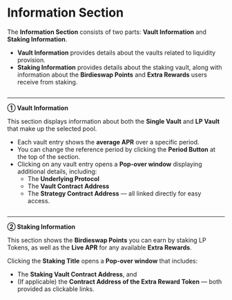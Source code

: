 # Information Section

The **Information Section** consists of two parts: **Vault Information** and **Staking Information**.

* **Vault Information** provides details about the vaults related to liquidity provision.
* **Staking Information** provides details about the staking vault, along with information about the **Birdieswap Points** and **Extra Rewards** users receive from staking.

<figure><img src="https://crypttempo.gitbook.io/birdieswap/~gitbook/image?url=https%3A%2F%2F3718254475-files.gitbook.io%2F%7E%2Ffiles%2Fv0%2Fb%2Fgitbook-x-prod.appspot.com%2Fo%2Fspaces%252Fl809DnxvErlAtMYeaBDi%252Fuploads%252F8HUxmouxc1qhPQHnLeFv%252F%25E1%2584%2589%25E1%2585%25B3%25E1%2584%258F%25E1%2585%25B3%25E1%2584%2585%25E1%2585%25B5%25E1%2586%25AB%25E1%2584%2589%25E1%2585%25A3%25E1%2586%25BA%25202025-10-14%2520%25E1%2584%258B%25E1%2585%25A9%25E1%2584%2592%25E1%2585%25AE%25204.44.19.png%3Falt%3Dmedia%26token%3D07d3c369-0bcb-4cc3-9a29-ac6dde0ec740&#x26;width=768&#x26;dpr=4&#x26;quality=100&#x26;sign=1932357&#x26;sv=2" alt=""><figcaption></figcaption></figure>

***

**① Vault Information**

This section displays information about both the **Single Vault** and **LP Vault** that make up the selected pool.

* Each vault entry shows the **average APR** over a specific period.
* You can change the reference period by clicking the **Period Button** at the top of the section.
* Clicking on any vault entry opens a **Pop-over window** displaying additional details, including:
  * The **Underlying Protocol**
  * The **Vault Contract Address**
  * The **Strategy Contract Address** — all linked directly for easy access.

<figure><img src="https://crypttempo.gitbook.io/birdieswap/~gitbook/image?url=https%3A%2F%2F3718254475-files.gitbook.io%2F%7E%2Ffiles%2Fv0%2Fb%2Fgitbook-x-prod.appspot.com%2Fo%2Fspaces%252Fl809DnxvErlAtMYeaBDi%252Fuploads%252FcoyMMnXELXLIgHTBUu3Y%252F%25E1%2584%2589%25E1%2585%25B3%25E1%2584%258F%25E1%2585%25B3%25E1%2584%2585%25E1%2585%25B5%25E1%2586%25AB%25E1%2584%2589%25E1%2585%25A3%25E1%2586%25BA%25202025-10-29%2520%25E1%2584%258B%25E1%2585%25A9%25E1%2584%2592%25E1%2585%25AE%25205.51.29.png%3Falt%3Dmedia%26token%3D51912d8e-c14d-458e-b6c5-92bfc04853dd&#x26;width=768&#x26;dpr=4&#x26;quality=100&#x26;sign=7677db03&#x26;sv=2" alt=""><figcaption></figcaption></figure>

***

**② Staking Information**

This section shows the **Birdieswap Points** you can earn by staking LP Tokens, as well as the **Live APR** for any available **Extra Rewards**.

Clicking the **Staking Title** opens a **Pop-over window** that includes:

* The **Staking Vault Contract Address**, and
* (If applicable) the **Contract Address of the Extra Reward Token** — both provided as clickable links.

<figure><img src="https://crypttempo.gitbook.io/birdieswap/~gitbook/image?url=https%3A%2F%2F3718254475-files.gitbook.io%2F%7E%2Ffiles%2Fv0%2Fb%2Fgitbook-x-prod.appspot.com%2Fo%2Fspaces%252Fl809DnxvErlAtMYeaBDi%252Fuploads%252FW21Lh5SII1OBOotBdZDk%252F%25E1%2584%2589%25E1%2585%25B3%25E1%2584%258F%25E1%2585%25B3%25E1%2584%2585%25E1%2585%25B5%25E1%2586%25AB%25E1%2584%2589%25E1%2585%25A3%25E1%2586%25BA%25202025-10-29%2520%25E1%2584%258B%25E1%2585%25A9%25E1%2584%2592%25E1%2585%25AE%25205.51.55.png%3Falt%3Dmedia%26token%3D9ae1250b-d5c1-4688-8759-8c5e39a86e3c&#x26;width=768&#x26;dpr=4&#x26;quality=100&#x26;sign=c658dc0a&#x26;sv=2" alt=""><figcaption></figcaption></figure>
